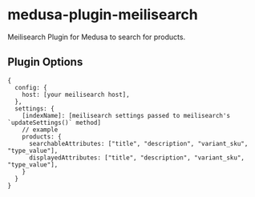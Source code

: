 # medusa-plugin-meilisearch

Meilisearch Plugin for Medusa to search for products.

## Plugin Options

```
{
  config: {
    host: [your meilisearch host],
  },
  settings: {
    [indexName]: [meilisearch settings passed to meilisearch's `updateSettings()` method]
    // example
    products: {
      searchableAttributes: ["title", "description", "variant_sku", "type_value"],
      displayedAttributes: ["title", "description", "variant_sku", "type_value"],
    }
  }
}
```
